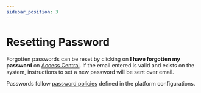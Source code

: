 ```yaml
---
sidebar_position: 3
---
```

# Resetting Password

Forgotten passwords can be reset by clicking on **I have forgotten my password** on [Access Central](/docs/Introduction/AccessCentral). If the email entered is valid and exists on the system, instructions to set a new password will be sent over email.

Passwords follow [password policies](/docs/GettingStarted/LoginConfigurations/ConfiguringPasswordPolicies) defined in the platform configurations.
